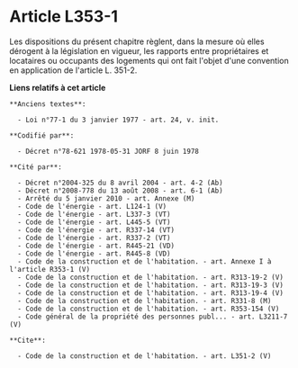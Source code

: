 # Article L353-1

Les dispositions du présent chapitre règlent, dans la mesure où elles dérogent à la législation en vigueur, les rapports
entre propriétaires et locataires ou occupants des logements qui ont fait l'objet d'une convention en application de
l'article L. 351-2.

**Liens relatifs à cet article**

	**Anciens textes**:

	  - Loi n°77-1 du 3 janvier 1977 - art. 24, v. init.

	**Codifié par**:

	  - Décret n°78-621 1978-05-31 JORF 8 juin 1978

	**Cité par**:

	  - Décret n°2004-325 du 8 avril 2004 - art. 4-2 (Ab)
	  - Décret n°2008-778 du 13 août 2008 - art. 6-1 (Ab)
	  - Arrêté du 5 janvier 2010 - art. Annexe (M)
	  - Code de l'énergie - art. L124-1 (V)
	  - Code de l'énergie - art. L337-3 (VT)
	  - Code de l'énergie - art. L445-5 (VT)
	  - Code de l'énergie - art. R337-14 (VT)
	  - Code de l'énergie - art. R337-2 (VT)
	  - Code de l'énergie - art. R445-21 (VD)
	  - Code de l'énergie - art. R445-8 (VD)
	  - Code de la construction et de l'habitation. - art. Annexe I à l'article R353-1 (V)
	  - Code de la construction et de l'habitation. - art. R313-19-2 (V)
	  - Code de la construction et de l'habitation. - art. R313-19-3 (V)
	  - Code de la construction et de l'habitation. - art. R313-19-4 (V)
	  - Code de la construction et de l'habitation. - art. R331-8 (M)
	  - Code de la construction et de l'habitation. - art. R353-154 (V)
	  - Code général de la propriété des personnes publ... - art. L3211-7 (V)

	**Cite**:

	  - Code de la construction et de l'habitation. - art. L351-2 (V)
